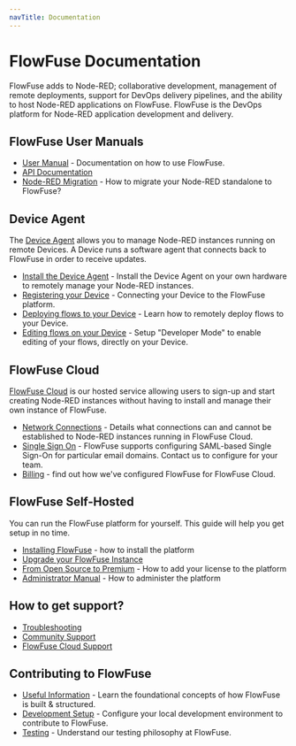 ```yaml
---
navTitle: Documentation
---
```


# FlowFuse Documentation

FlowFuse adds to Node-RED; collaborative development, management of
remote deployments, support for DevOps delivery pipelines, and the ability to
host Node-RED applications on FlowFuse. FlowFuse is the DevOps platform for
Node-RED application development and delivery.

## FlowFuse User Manuals

 - [User Manual](./user/introduction/) - Documentation on how to use FlowFuse.
 - [API Documentation](./api/)
 - [Node-RED Migration](./migration/introduction/) - How to migrate your Node-RED standalone to FlowFuse?

## Device Agent

The [Device Agent](./device-agent/introduction/) allows you to manage Node-RED instances running on remote Devices. A Device runs a software agent that connects back to FlowFuse in order to receive updates.

- [Install the Device Agent](./device-agent/install/) - Install the Device Agent on your own hardware to remotely manage your Node-RED instances.
- [Registering your Device](./device-agent/register/) - Connecting your Device to the FlowFuse platform.
- [Deploying flows to your Device](./device-agent/deploy/) - Learn how to remotely deploy flows to your Device.
- [Editing flows on your Device](./device-agent/deploy/) - Setup "Developer Mode" to enable editing of your flows, directly on your Device.

## FlowFuse Cloud

[FlowFuse Cloud](./cloud/introduction/) is our hosted service allowing users to sign-up and start creating Node-RED instances without having to install and manage their own instance of FlowFuse.

 - [Network Connections](./cloud/introduction/#network-connections) - Details what connections can and cannot be established to Node-RED instances running in FlowFuse Cloud.
 - [Single Sign On](./cloud/introduction/#single-sign-on) - FlowFuse supports configuring SAML-based Single Sign-On for particular email domains. Contact us to configure for your team.
 - [Billing](./cloud/billing/) - find out how we've configured FlowFuse for FlowFuse Cloud.

## FlowFuse Self-Hosted

You can run the FlowFuse platform for yourself. This guide will help you get setup
in no time.

- [Installing FlowFuse](./install/introduction/) - how to install the platform
- [Upgrade your FlowFuse Instance](./upgrade/)
- [From Open Source to Premium](./upgrade/open-source-to-premium.md) - How to add your license to the platform
- [Administrator Manual](./admin/introduction.md) - How to administer the platform

## How to get support?

- [Troubleshooting](/docs/debugging/)
- [Community Support](https://community.flowfuse.com/)
- [FlowFuse Cloud Support](/docs/premium-support/)

 ## Contributing to FlowFuse
 - [Useful Information](./contribute/introduction/#contributing-to-flowfuse) - Learn the foundational concepts of how FlowFuse is built & structured. 
 - [Development Setup](./contribute/introduction/#development-setup) - Configure your local development environment to contribute to FlowFuse.
 - [Testing](./contribute/introduction/#testing) - Understand our testing philosophy at FlowFuse.
